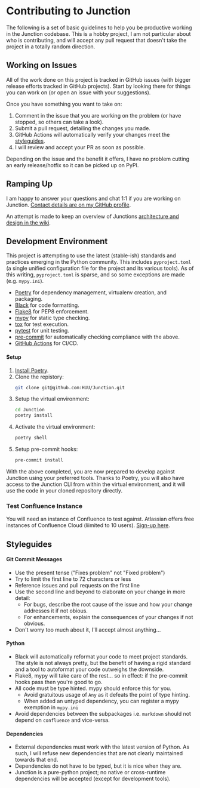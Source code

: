 # Contributing to Junction

The following is a set of basic guidelines to help you be productive working in the Junction codebase.  This is a hobby project, I am not particular about who is contributing, and will accept any pull request that doesn't take the project in a totally random direction.

## Working on Issues

All of the work done on this project is tracked in GitHub issues (with bigger release efforts tracked in GitHub projects).  Start by looking there for things you can work on (or open an issue with your suggestions).

Once you have something you want to take on:

1. Comment in the issue that you are working on the problem (or have stopped, so others can take a look).
2. Submit a pull request, detailing the changes you made.
3. GitHub Actions will automatically verify your changes meet the [styleguides](#styleguides).
4. I will review and accept your PR as soon as possible.

Depending on the issue and the benefit it offers, I have no problem cutting an early release/hotfix so it can be picked up on PyPI.

## Ramping Up

I am happy to answer your questions and chat 1:1 if you are working on Junction.  [Contact details are on my GitHub profile](https://github.com/HUU).

An attempt is made to keep an overview of Junctions [architecture and design in the wiki](https://github.com/HUU/Junction/wiki).

## Development Environment

This project is attempting to use the latest (stable-ish) standards and practices emerging in the Python community.  This includes `pyproject.toml` (a single unified configuration file for the project and its various tools).  As of this writing, `pyproject.toml` is sparse, and so some exceptions are made (e.g. `mypy.ini`).

* [Poetry](https://python-poetry.org/) for dependency management, virtualenv creation, and packaging.
* [Black](https://black.readthedocs.io/en/stable/) for code formatting.
* [Flake8](https://flake8.pycqa.org/en/latest/) for PEP8 enforcement.
* [mypy](http://mypy-lang.org/) for static type checking.
* [tox](https://tox.readthedocs.io/en/latest/) for test execution.
* [pytest](https://docs.pytest.org/en/latest/) for unit testing.
* [pre-commit](https://pre-commit.com/) for automatically checking compliance with the above.
* [GitHub Actions](https://github.com/HUU/Junction/actions) for CI/CD.

#### Setup

1. [Install Poetry](https://python-poetry.org/docs/#installation).
2. Clone the repistory:
    ```sh
    git clone git@github.com:HUU/Junction.git
    ```
3. Setup the virtual environment:
    ```sh
    cd Junction
    poetry install
    ```
4. Activate the virtual environment:
    ```sh
    poetry shell
    ```
5. Setup pre-commit hooks:
    ```sh
    pre-commit install
    ```

With the above completed, you are now prepared to develop against Junction using your preferred tools.  Thanks to Poetry, you will also have access to the Junction CLI from within the virtual environment, and it will use the code in your cloned repository directly.

### Test Confluence Instance

You will need an instance of Confluence to test against.  Atlassian offers free instances of Confluence Cloud (liimited to 10 users).  [Sign-up here](https://www.atlassian.com/software/confluence/free).

## Styleguides

#### Git Commit Messages
* Use the present tense ("Fixes problem" not "Fixed problem")
* Try to limit the first line to 72 characters or less
* Reference issues and pull requests on the first line
* Use the second line and beyond to elaborate on your change in more detail:
  * For bugs, describe the root cause of the issue and how your change addresses it if not obious.
  * For enhancements, explain the consequences of your changes if not obvious.
* Don't worry too much about it, I'll accept almost anything...

#### Python
* Black will automatically reformat your code to meet project standards.  The style is not always pretty, but the benefit of having a rigid standard and a tool to autoformat your code outweighs the downside.
* Flake8, mypy will take care of the rest... so in effect: if the pre-commit hooks pass then you're good to go.
* All code must be type hinted.  mypy should enforce this for you.
  * Avoid gratuitous usage of `Any` as it defeats the point of type hinting.
  * When added an untyped dependency, you can register a mypy exemption in `mypy.ini`
* Avoid dependencies between the subpackages i.e. `markdown` should not depend on `confluence` and vice-versa.

#### Dependencies
* External dependencies must work with the latest version of Python.  As such, I will refuse new dependencies that are not clearly maintained towards that end.
* Dependencies do not have to be typed, but it is nice when they are.
* Junction is a pure-python project; no native or cross-runtime dependencies will be accepted (except for development tools).

